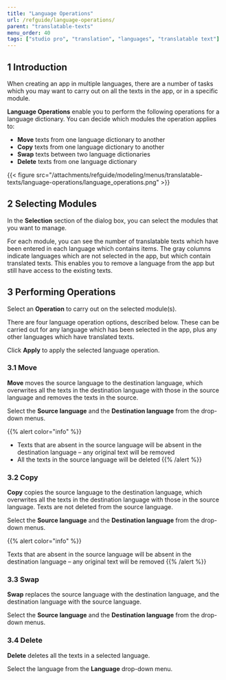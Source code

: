 ```yaml
---
title: "Language Operations"
url: /refguide/language-operations/
parent: "translatable-texts"
menu_order: 40
tags: ["studio pro", "translation", "languages", "translatable text"]
---
```


## 1 Introduction

When creating an app in multiple languages, there are a number of tasks which you may want to carry out on all the texts in the app, or in a specific module.

**Language Operations** enable you to perform the following operations for a language dictionary. You can decide which modules the operation applies to:

* **Move** texts from one language dictionary to another
* **Copy** texts from one language dictionary to another
* **Swap** texts between two language dictionaries
* **Delete** texts from one language dictionary

{{< figure src="/attachments/refguide/modeling/menus/translatable-texts/language-operations/language_operations.png" >}}

## 2 Selecting Modules

In the **Selection** section of the dialog box, you can select the modules that you want to manage.

For each module, you can see the number of translatable texts which have been entered in each language which contains items. The gray columns indicate languages which are not selected in the app, but which contain translated texts. This enables you to remove a language from the app but still have access to the existing texts.

## 3 Performing Operations

Select an **Operation** to carry out on the selected module(s).

There are four language operation options, described below. These can be carried out for any language which has been selected in the app, plus any other languages which have translated texts.

Click **Apply** to apply the selected language operation.

### 3.1 Move

**Move** moves the source language to the destination language, which overwrites all the texts in the destination language with those in the source language and removes the texts in the source.

Select the **Source language** and the **Destination language** from the  drop-down menus.

{{% alert color="info" %}}
* Texts that are absent in the source language will be absent in the destination language – any original text will be removed
* All the texts in the source language will be deleted
{{% /alert %}}

### 3.2 Copy

**Copy** copies the source language to the destination language, which overwrites all the texts in the destination language with those in the source language. Texts are not deleted from the source language.

Select the **Source language** and the **Destination language** from the  drop-down menus.

{{% alert color="info" %}}

Texts that are absent in the source language will be absent in the destination language – any original text will be removed
{{% /alert %}}

### 3.3 Swap

**Swap** replaces the source language with the destination language, and the destination language with the source language.

Select the **Source language** and the **Destination language** from the  drop-down menus.

### 3.4 Delete

**Delete** deletes all the texts in a selected language. 

Select the language from the **Language** drop-down menu.
